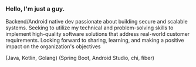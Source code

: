 ### Hello, I'm just a guy. 
Backend/Android native dev passionate about building secure and scalable systems. Seeking to utilize my technical and problem-solving skills to implement high-quality software solutions that address real-world customer requirements. Looking forward to sharing, learning, and making a positive impact on the organization's objectives

(Java, Kotlin, Golang) (Spring Boot, Android Studio, chi, fiber)
